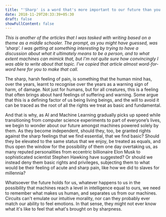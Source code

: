 ```yaml
---
title: "'Sharp' is a word that's more important to our future than you may realise"
date: 2018-11-29T20:33:39+05:30
draft: false
showFullContent: false
---
```

_This is another of the articles that I was tasked with writing based on a theme as a middle schooler. The prompt, as you might have guessed, was 'sharp'. I was getting at something interesting by trying to have a discussion about what it ultimately means to be a person, and to what extent machines can mimick that, but I'm not quite sure how convincingly I was able to write about that topic. I've copied that article almost word-for-word here for you to make that call._

The sharp, harsh feeling of pain, is something that the human mind has, over the years, learnt to recognise over the years as a warning sign of harm, of damage. Not just for humans, but for all creatures, this is a feeling that often brings about hard feelings of suffering and warning. Some argue that this is a defining factor of us being living beings, and the will to avoid it can be traced as the root of all the rights we treat as basic and fundamental.

And that is why, as AI and Machine Learning gradually picks up speed while transitioning from computer science experiments to part of everyone’s lives, we begin to wonder about our future amongst machines powered solely by them. As they become independent, should they, too, be granted rights against the sharp feelings that we find essential, that we find basic? Should they be elevated to the same status that we enjoy, be treated as equals, and thus open the window for the possibility of them one day overtaking us, as many reputed personalities from eccentric billionaire Elon Musk to sophisticated scientist Stephen Hawking have suggested? Or should we instead deny them basic rights and privileges, subjecting them to what would be their feeling of acute and sharp pain, like how we did to slaves for millennia?

Whatsoever the future holds for us, whatever happens to us in the possibility that machines reach a level in intelligence equal to ours, we need to remember what makes us human, and separates us from our machines. Circuits can't emulate our intuitive morality, nor can they probably ever match our ability to feel emotions. In that sense, they might not ever know what it's like to feel that what's brought on by sharpness.
